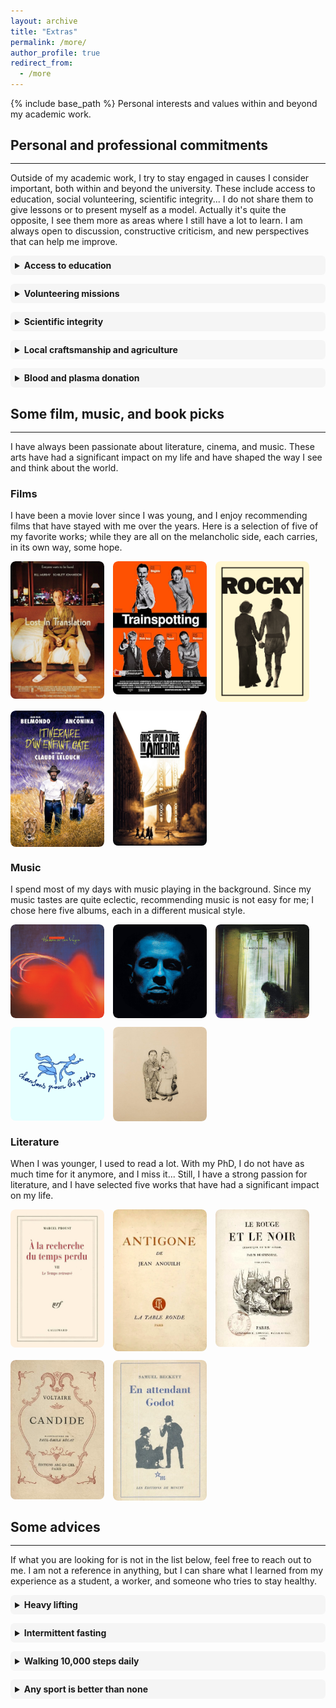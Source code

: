 ```yaml
---
layout: archive
title: "Extras"
permalink: /more/
author_profile: true
redirect_from:
  - /more
---
```


{% include base_path %}
Personal interests and values within and beyond my academic work.

## Personal and professional commitments
<hr style="margin-top: -0.1em; margin-bottom: 1em;">

Outside of my academic work, I try to stay engaged in causes I consider important, both within and beyond the university. These include access to education, social volunteering, scientific integrity... I do not share them to give lessons or to present myself as a model. Actually it's quite the opposite, I see them more as areas where I still have a lot to learn. I am always open to discussion, constructive criticism, and new perspectives that can help me improve.
<style>
  details {
    background-color: rgba(0, 0, 0, 0.03); /* léger gris clair */
    border-radius: 6px;
    padding: 0.5em;
  }

  summary {
    cursor: pointer;
    font-weight: bold;
  }

  details[open] {
    background-color: rgba(0, 0, 0, 0.05); /* un peu plus foncé quand ouvert */
  }
</style>
<details>
<summary><strong>Access to education</strong></summary>
I am committed to helping bridge the gap in access to higher education, particularly for students from underrepresented or disadvantaged backgrounds. I have for example supervised several MathC2 workshops, national programs in France aimed at high school students from under-resourced schools and often with a strong focus on encouraging young women to pursue scientific studies.  
I have also participated in multiple outreach events where I presented my work and the broader world of applied mathematics. In my own teaching at the university, I make it a priority to build strong, individualized connections with students, ensure they feel supported, especially those who may lack familiarity with the expectations and codes of academic environments, as I did in the past.   
I am deeply convinced that social class remains the most structural and persistent form of inequality in access to academic and scientific careers.  
Beyond outreach, I aim to develop my own accessible teaching resources; in particular, content designed to demystify mathematics and scientific studies for students who may lack early exposure or institutional support. My long-term goal is to help make our field more welcoming and comprehensible to those who are often kept at its margins. But as I am still a student, this can wait...

</details>

<div style="margin-bottom: 1em;"></div>

<details>
<summary><strong>Volunteering missions</strong></summary>
I have always believed in giving back to society, in return for the many opportunities and support it has offered me. For several years, I regularly organized activities and animations for children in the pediatric ward of the hospital in my hometown. I also gave free tutoring sessions to classmates or younger students who needed academic support, and when I was younger I volunteered at the local community center (MJC) of my hometown. In addition, I have occasionally acted as a foster home for pets in need (I love animals).

</details>

<div style="margin-bottom: 1em;"></div>

<details>
<summary><strong>Scientific integrity</strong></summary>
As a PhD student just beginning my career, one thing I care deeply about is the integrity of the work I contribute to.  
From the very start of my thesis, my advisors have emphasized the importance of rigorous, meaningful, and honest research. I try to uphold that standard by asking myself whether what I'm doing really brings something new.  
I’m well aware that the pressure to publish is real, but I don’t want to fall into the habit of producing papers just to build up a list. I'd rather take my time, collaborate thoughtfully, and produce results I can stand by, even if that means fewer publications in my career.

</details>

<div style="margin-bottom: 1em;"></div>

<details>
<summary><strong>Local craftsmanship and agriculture</strong></summary>
I believe the quality of what we use and enjoy is closely connected to the people who create it. Whenever possible, I choose to support local artisans, small producers, and independent businesses.  
That can mean buying food directly from nearby farms, choosing handmade objects from craftspeople I know, while recommending their work to friends and colleagues.  
It is not about rejecting mass production altogether, but more about helping keep alive the skills, creativity, and human connections that often disappear in industrial processes.

</details>

<div style="margin-bottom: 1em;"></div>

<details>
<summary><strong>Blood and plasma donation</strong></summary>
I am a regular blood and plasma donor. I started donating at 18 and continue to do so whenever possible. I am particularly aware of the importance of donations for people with rare blood types. I encourage anyone who is eligible to donate and help address ongoing shortages. You can easily make an appointment through the <a href="https://dondesang.efs.sante.fr" target="_blank" rel="noopener noreferrer">EFS</a> website.

</details>

## Some film, music, and book picks
<hr style="margin-top: -0.1em; margin-bottom: 1em;">
I have always been passionate about literature, cinema, and music. These arts have had a significant impact on my life and have shaped the way I see and think about the world.

<style>
.film-card {
  position: relative;
  flex: 0 1 calc(20% - 1em); /* 5 par ligne */
  min-width: 150px;
  overflow: hidden;
  border-radius: 8px;
}

.film-card img {
  width: 100%;
  display: block;
  border-radius: 8px;
}

.film-overlay {
  position: absolute;
  bottom: 0;
  left: 0;
  right: 0;
  background: rgba(0,0,0,0.75);
  color: white;
  padding: 0.5em;
  opacity: 0;
  transition: opacity 0.3s ease;
  font-size: 0.7em;
}

.film-card:hover .film-overlay {
  opacity: 1;
}
</style>

### Films
I have been a movie lover since I was young, and I enjoy recommending films that have stayed with me over the years. Here is a selection of five of my favorite works; while they are all on the melancholic side, each carries, in its own way, some hope.

<div style="display: flex; flex-wrap: wrap; gap: 1em; margin-top: 1em;">
  <div class="film-card">
    <img src="/images/films/lost.jpg" alt="Lost in Translation - Sofia Coppola (2003)">
    <div class="film-overlay">
      <strong>Lost in Translation (2003)</strong><br> 
      <i>Sofia Coppola</i><br>
     When you feel lost.
    </div>
  </div>
    <div class="film-card">
    <img src="/images/films/trainspotting.jpg" alt="Trainspotting">
    <div class="film-overlay">
      <strong>Trainspotting (1999)</strong><br>
       <i>Danny Boyle</i><br>
     When you feel you're different.
    </div>
  </div>
    <div class="film-card">
    <img src="/images/films/rockysepia.jpg" alt="Rocky - John G. Avildsen(1976)">
    <div class="film-overlay">
      <strong>Rocky (1976)</strong><br>
       <i>John G. Avildsen</i><br>
     When you feel you're not enough.
    </div>
  </div>
  <div class="film-card">
    <img src="/images/films/itineraire.jpg" alt="Itinéraire d'un enfant gâté - Claude Lelouch (1988)">
    <div class="film-overlay">
      <strong>Itinéraire d'un enfant gâté (1988)</strong><br>
       <i>Claude Lelouch</i><br>
     When you feel to quit.
    </div>
  </div>
  <div class="film-card">
    <img src="/images/films/once.jpg" alt="Once Upon a Time in America - Sergio Leone (1984)">
    <div class="film-overlay">
      <strong>Once Upon a Time in America (1984)</strong><br>
      <i>Sergio Leone</i><br>
      When you feel the time flew away.
    </div>
  </div>
</div>

### Music
I spend most of my days with music playing in the background. Since my music tastes are quite eclectic, recommending music is not easy for me; I chose here five albums, each in a different musical style.

<div style="display: flex; flex-wrap: wrap; gap: 1em; margin-top: 1em;">
  <div class="film-card">
    <img src="/images/music/heaven_or_las_vegas.jpg" alt="Heaven or Las Vegas - Cocteau Twins (1990)">
    <div class="film-overlay">
      <strong>Heaven or Las Vegas (1990)</strong><br>
      <i>Cocteau Twins</i><br>
      Dream pop & Ethereal wave
    </div>
  </div>
  <div class="film-card">
    <img src="/images/music/supreme.jpg" alt="Suprême NTM - NTM (1998)">
    <div class="film-overlay">
      <strong>Suprême NTM (1998)</strong><br>
      <i>NTM</i><br>
      Rap & Hip-hop
    </div>
  </div>
    <div class="film-card">
    <img src="/images/music/lost_in_the_dream.jpg" alt="Lost in the Dream - The War on Drugs (2014)">
    <div class="film-overlay">
      <strong>Lost in the Dream (2014)</strong><br>
      <i>The War on Drugs</i><br>
      Indie & Psychedelic rock
    </div>
  </div>
    <div class="film-card">
    <img src="/images/music/chansons_pour_les_pieds.jpg" alt="Chansons pour les pieds">
    <div class="film-overlay">
      <strong>Chansons pour les pieds (2002)</strong><br>
      <i>Jean-Jacques Goldman</i><br>
      Pop & Ballad
    </div>
  </div>
  <div class="film-card">
    <img src="/images/music/the_crane_wife.jpg" alt="The Crane Wife - The Decemberists (2004)">
    <div class="film-overlay">
      <strong>The Crane Wife (2004)</strong><br>
      <i>The Decemberists</i><br>
      Folk & Americana
    </div>
  </div>
</div>

### Literature
When I was younger, I used to read a lot. With my PhD, I do not have as much time for it anymore, and I miss it... Still, I have a strong passion for literature, and I have selected five works that have had a significant impact on my life.

<div style="display: flex; flex-wrap: wrap; gap: 1em; margin-top: 1em;">
  <div class="film-card">
    <img src="/images/books/temps.jpg" alt="Proust">
    <div class="film-overlay">
      <strong>À la recherche du temps perdu (1913-1927)</strong><br>
      <i>Marcel Proust</i><br>
      Marcel remembers.
    </div>
  </div>
  <div class="film-card">
    <img src="/images/books/antigone.jpg" alt="Anouilh">
    <div class="film-overlay">
      <strong>Antigone (1944)</strong><br>
      <i>Jean Anouilh</i><br>
      Antigone buries her brother.
    </div>
  </div>
  <div class="film-card">
    <img src="/images/books/rouge.jpg" alt="Stendhal">
    <div class="film-overlay">
      <strong>Le Rouge et le Noir (1831)</strong><br>
      <i>Stendhal</i><br>
      Julien wants to be the best.
    </div>
  </div>
    <div class="film-card">
    <img src="/images/books/candide.jpg" alt="Voltaire">
    <div class="film-overlay">
      <strong>Candide ou l'Optimisme (1759)</strong><br>
      <i>Voltaire</i><br>
      Candide cultivates his garden.
    </div>
  </div>
  <div class="film-card">
    <img src="/images/books/godot.jpg" alt="Beckett">
    <div class="film-overlay">
      <strong>En attendant Godot (1952)</strong><br>
      <i>Samuel Beckett</i><br>
      Vladimir and Estragon wait for Godot.
    </div>
  </div>
</div>

## Some advices 
<hr style="margin-top: -0.1em; margin-bottom: 1em;">

If what you are looking for is not in the list below, feel free to reach out to me. I am not a reference in anything, but I can share what I learned from my experience as a student, a worker, and someone who tries to stay healthy.

<details>
<summary><strong>Heavy lifting</strong></summary>
Powerlifting and very heavy weight training taught me discipline, but also humility. At one point, I injured my back with a herniated disc because I pushed too far. Strength training can be great, but progress should not come at the cost of health. Good technique, patience, and listening to your body are essential.  
</details>

<div style="margin-bottom: 1em;"></div>

<details>
<summary><strong>Intermittent fasting</strong></summary>
I feel more focused and stable with one meal a day, but fasting is not suitable for everyone. Some people may experience low energy, dizziness, or difficulty maintaining muscle if they train hard. Work schedules, social life, and certain health conditions can also make it difficult. Each body reacts differently, so what works for me may not be ideal for someone else.  
</details>

<div style="margin-bottom: 1em;"></div>

<details>
<summary><strong>Walking 10,000 steps daily</strong></summary>
If you cannot or do not want to practice a sport, walking every day already brings real benefits. It helps cardiovascular health, mood, sleep, and mental clarity. It is simple, accessible, and effective, and for many people it is the most sustainable way to stay active.  
</details>

<div style="margin-bottom: 1em;"></div>

<details>
<summary><strong>Any sport is better than none</strong></summary>
I am convinced that physical activity in any form has a positive impact on health and mental balance. Whether it is running, swimming, lifting weights, or team sports, what matters most is to find something you enjoy and can keep doing over time.  
</details>

